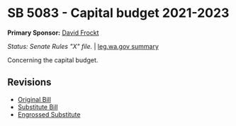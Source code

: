 # SB 5083 - Capital budget 2021-2023
**Primary Sponsor:** [David Frockt](/person/leg/david.frockt.md)

*Status: Senate Rules "X" file.* | [leg.wa.gov summary](https://app.leg.wa.gov/billsummary?BillNumber=5083&Year=2021)

Concerning the capital budget.

## Revisions
* [Original Bill](1/)
* [Substitute Bill](S/)
* [Engrossed Substitute](S.E/)